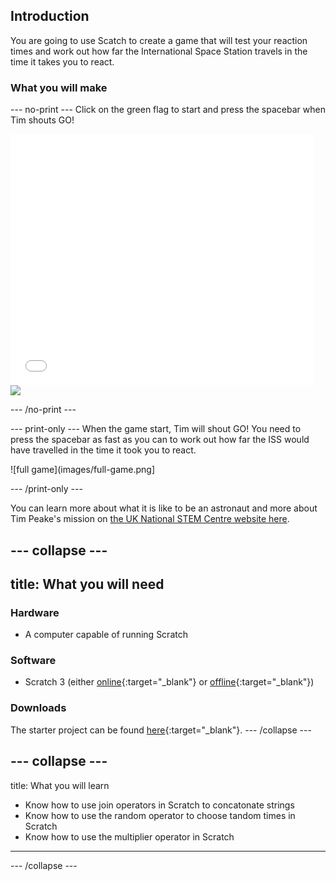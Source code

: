 ## Introduction
You are going to use Scatch to create a game that will test your reaction times and work out how far the International Space Station travels in the time it takes you to react.

### What you will make

--- no-print ---
Click on the green flag to start and press the spacebar when Tim shouts GO!

<div class="scratch-preview">
  <iframe allowtransparency="true" width="485" height="402" src="//scratch.mit.edu/projects/embed/294791719/?autostart=false" frameborder="0" scrolling="no"></iframe>
  <img src="images/skiing-final.png">
</div>

--- /no-print ---

--- print-only ---
When the game start, Tim will shout GO! You need to press the spacebar as fast as you can to work out how far the ISS would have travelled in the time it took you to react.

![full game](images/full-game.png]

--- /print-only ---

You can learn more about what it is like to be an astronaut and more about Tim Peake's mission on [the UK National STEM Centre website here](http://www.nationalstemcentre.org.uk/timpeake).

--- collapse ---
---
title: What you will need
---

### Hardware

+ A computer capable of running Scratch

### Software

+ Scratch 3 (either [online](http://rpf.io/scratchon){:target="_blank"} or [offline](http://rpf.io/scratchoff){:target="_blank"})

### Downloads

The starter project can be found [here](http://rpf.io/p/en/astronaut-reaction-times-go){:target="_blank"}.
--- /collapse ---

--- collapse ---
---
title: What you will learn
- Know how to use join operators in Scratch to concatonate strings
- Know how to use the random operator to choose tandom times in Scratch
- Know how to use the multiplier operator in Scratch
---
--- /collapse ---


